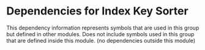 
# Dependencies for Index Key Sorter
This dependency information represents symbols that are used in this group but defined in other modules.  Does not include symbols used in this group that are defined inside this module.
(no dependencies outside this module)
